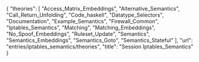 {
    "theories": [
        "Access_Matrix_Embeddings",
        "Alternative_Semantics",
        "Call_Return_Unfolding",
        "Code_haskell",
        "Datatype_Selectors",
        "Documentation",
        "Example_Semantics",
        "Firewall_Common",
        "Iptables_Semantics",
        "Matching",
        "Matching_Embeddings",
        "No_Spoof_Embeddings",
        "Ruleset_Update",
        "Semantics",
        "Semantics_Embeddings",
        "Semantics_Goto",
        "Semantics_Stateful"
    ],
    "url": "entries/iptables_semantics/theories",
    "title": "Session Iptables_Semantics"
}